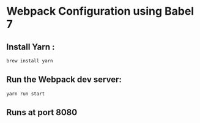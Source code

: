 # Webpack Configuration using Babel 7

## Install Yarn : 
	brew install yarn
## Run the Webpack dev server: 
	yarn run start

## Runs at port 8080
